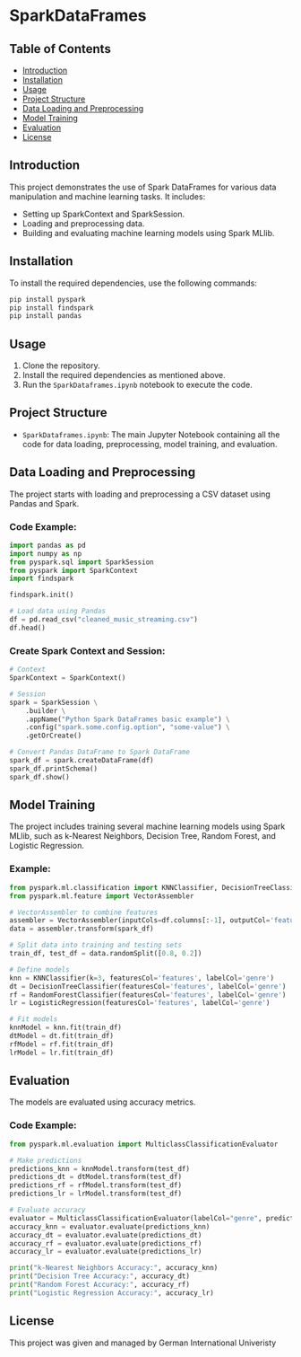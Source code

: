 # SparkDataFrames

## Table of Contents
- [Introduction](#introduction)
- [Installation](#installation)
- [Usage](#usage)
- [Project Structure](#project-structure)
- [Data Loading and Preprocessing](#data-loading-and-preprocessing)
- [Model Training](#model-training)
- [Evaluation](#evaluation)
- [License](#license)

## Introduction
This project demonstrates the use of Spark DataFrames for various data manipulation and machine learning tasks. It includes:
- Setting up SparkContext and SparkSession.
- Loading and preprocessing data.
- Building and evaluating machine learning models using Spark MLlib.

## Installation
To install the required dependencies, use the following commands:
```sh
pip install pyspark
pip install findspark
pip install pandas
```

## Usage
1. Clone the repository.
2. Install the required dependencies as mentioned above.
3. Run the `SparkDataframes.ipynb` notebook to execute the code.

## Project Structure
- `SparkDataframes.ipynb`: The main Jupyter Notebook containing all the code for data loading, preprocessing, model training, and evaluation.

## Data Loading and Preprocessing
The project starts with loading and preprocessing a CSV dataset using Pandas and Spark.

### Code Example:
```python
import pandas as pd
import numpy as np
from pyspark.sql import SparkSession
from pyspark import SparkContext
import findspark

findspark.init()

# Load data using Pandas
df = pd.read_csv("cleaned_music_streaming.csv")
df.head()
```

### Create Spark Context and Session:
```python
# Context
SparkContext = SparkContext()

# Session
spark = SparkSession \
    .builder \
    .appName("Python Spark DataFrames basic example") \
    .config("spark.some.config.option", "some-value") \
    .getOrCreate()

# Convert Pandas DataFrame to Spark DataFrame
spark_df = spark.createDataFrame(df)
spark_df.printSchema()
spark_df.show()
```

## Model Training
The project includes training several machine learning models using Spark MLlib, such as k-Nearest Neighbors, Decision Tree, Random Forest, and Logistic Regression.

### Example:
```python
from pyspark.ml.classification import KNNClassifier, DecisionTreeClassifier, RandomForestClassifier, LogisticRegression
from pyspark.ml.feature import VectorAssembler

# VectorAssembler to combine features
assembler = VectorAssembler(inputCols=df.columns[:-1], outputCol='features')
data = assembler.transform(spark_df)

# Split data into training and testing sets
train_df, test_df = data.randomSplit([0.8, 0.2])

# Define models
knn = KNNClassifier(k=3, featuresCol='features', labelCol='genre')
dt = DecisionTreeClassifier(featuresCol='features', labelCol='genre')
rf = RandomForestClassifier(featuresCol='features', labelCol='genre')
lr = LogisticRegression(featuresCol='features', labelCol='genre')

# Fit models
knnModel = knn.fit(train_df)
dtModel = dt.fit(train_df)
rfModel = rf.fit(train_df)
lrModel = lr.fit(train_df)
```

## Evaluation
The models are evaluated using accuracy metrics.

### Code Example:
```python
from pyspark.ml.evaluation import MulticlassClassificationEvaluator

# Make predictions
predictions_knn = knnModel.transform(test_df)
predictions_dt = dtModel.transform(test_df)
predictions_rf = rfModel.transform(test_df)
predictions_lr = lrModel.transform(test_df)

# Evaluate accuracy
evaluator = MulticlassClassificationEvaluator(labelCol="genre", predictionCol="prediction", metricName="accuracy")
accuracy_knn = evaluator.evaluate(predictions_knn)
accuracy_dt = evaluator.evaluate(predictions_dt)
accuracy_rf = evaluator.evaluate(predictions_rf)
accuracy_lr = evaluator.evaluate(predictions_lr)

print("k-Nearest Neighbors Accuracy:", accuracy_knn)
print("Decision Tree Accuracy:", accuracy_dt)
print("Random Forest Accuracy:", accuracy_rf)
print("Logistic Regression Accuracy:", accuracy_lr)
```

## License
This project was given and managed by German International Univeristy
